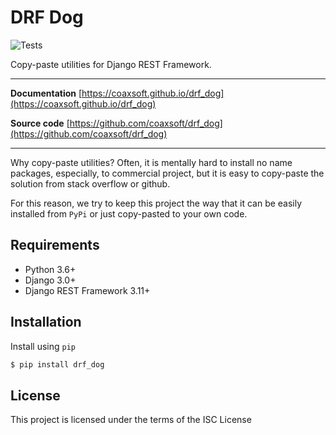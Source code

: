 # DRF Dog

![Tests](https://github.com/coaxsoft/drf_dog/workflows/Tests/badge.svg)

Copy-paste utilities for Django REST Framework.

---

**Documentation** [https://coaxsoft.github.io/drf_dog](https://coaxsoft.github.io/drf_dog)

**Source code** [https://github.com/coaxsoft/drf_dog](https://github.com/coaxsoft/drf_dog)

---

Why copy-paste utilities? Often, it is mentally hard to install
no name packages, especially, to commercial project, but it is easy to copy-paste
the solution from stack overflow or github. 

For this reason, we try to keep this project the way that it
can be easily installed from `PyPi` or just copy-pasted to your own code.

## Requirements

-  Python 3.6+
-  Django 3.0+
-  Django REST Framework 3.11+

## Installation

Install using ``pip``


```bash
$ pip install drf_dog
```

## License

This project is licensed under the terms of the ISC License